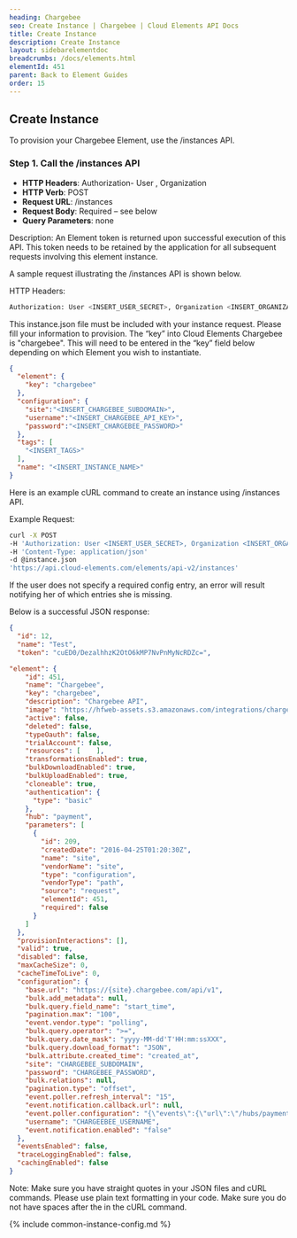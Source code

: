 ```yaml
---
heading: Chargebee
seo: Create Instance | Chargebee | Cloud Elements API Docs
title: Create Instance
description: Create Instance
layout: sidebarelementdoc
breadcrumbs: /docs/elements.html
elementId: 451
parent: Back to Element Guides
order: 15
---
```


## Create Instance

To provision your Chargebee Element, use the /instances API.

### Step 1. Call the /instances API

* __HTTP Headers__: Authorization- User <user secret>, Organization <organization secret>
* __HTTP Verb__: POST
* __Request URL__: /instances
* __Request Body__: Required – see below
* __Query Parameters__: none

Description: An Element token is returned upon successful execution of this API. This token needs to be retained by the application for all subsequent requests involving this element instance.

A sample request illustrating the /instances API is shown below.

HTTP Headers:

```bash
Authorization: User <INSERT_USER_SECRET>, Organization <INSERT_ORGANIZATION_SECRET>

```
This instance.json file must be included with your instance request.  Please fill your information to provision.  The “key” into Cloud Elements Chargebee is "chargebee".  This will need to be entered in the “key” field below depending on which Element you wish to instantiate.

```json
{
  "element": {
    "key": "chargebee"
  },
  "configuration": {
    "site":"<INSERT_CHARGEBEE_SUBDOMAIN>",
    "username":"<INSERT_CHARGEBEE_API_KEY>",
    "password":"<INSERT_CHARGEBEE_PASSWORD>"
  },
  "tags": [
    "<INSERT_TAGS>"
  ],
  "name": "<INSERT_INSTANCE_NAME>"
}
```

Here is an example cURL command to create an instance using /instances API.

Example Request:

```bash
curl -X POST
-H 'Authorization: User <INSERT_USER_SECRET>, Organization <INSERT_ORGANIZATION_SECRET>'
-H 'Content-Type: application/json'
-d @instance.json
'https://api.cloud-elements.com/elements/api-v2/instances'
```

If the user does not specify a required config entry, an error will result notifying her of which entries she is missing.

Below is a successful JSON response:

```json
{
  "id": 12,
  "name": "Test",
  "token": "cuED0/DezalhhzK2OtO6kMP7NvPnMyNcRDZc=",

"element": {
    "id": 451,
    "name": "Chargebee",
    "key": "chargebee",
    "description": "Chargebee API",
    "image": "https://hfweb-assets.s3.amazonaws.com/integrations/chargebee.png",
    "active": false,
    "deleted": false,
    "typeOauth": false,
    "trialAccount": false,
    "resources": [    ],
    "transformationsEnabled": true,
    "bulkDownloadEnabled": true,
    "bulkUploadEnabled": true,
    "cloneable": true,
    "authentication": {
      "type": "basic"
    },
    "hub": "payment",
    "parameters": [
      {
        "id": 209,
        "createdDate": "2016-04-25T01:20:30Z",
        "name": "site",
        "vendorName": "site",
        "type": "configuration",
        "vendorType": "path",
        "source": "request",
        "elementId": 451,
        "required": false
      }
    ]
  },
  "provisionInteractions": [],
  "valid": true,
  "disabled": false,
  "maxCacheSize": 0,
  "cacheTimeToLive": 0,
  "configuration": {
    "base.url": "https://{site}.chargebee.com/api/v1",
    "bulk.add_metadata": null,
    "bulk.query.field_name": "start_time",
    "pagination.max": "100",
    "event.vendor.type": "polling",
    "bulk.query.operator": ">=",
    "bulk.query.date_mask": "yyyy-MM-dd'T'HH:mm:ssXXX",
    "bulk.query.download_format": "JSON",
    "bulk.attribute.created_time": "created_at",
    "site": "CHARGEBEE_SUBDOMAIN",
    "password": "CHARGEBEE_PASSWORD",
    "bulk.relations": null,
    "pagination.type": "offset",
    "event.poller.refresh_interval": "15",
    "event.notification.callback.url": null,
    "event.poller.configuration": "{\"events\":{\"url\":\"/hubs/payment/events?where=start_time='${epoch}'\",\"idField\":\"\"}}",
    "username": "CHARGEEBEE_USERNAME",
    "event.notification.enabled": "false"
  },
  "eventsEnabled": false,
  "traceLoggingEnabled": false,
  "cachingEnabled": false
}
```

Note:  Make sure you have straight quotes in your JSON files and cURL commands.  Please use plain text formatting in your code.  Make sure you do not have spaces after the in the cURL command.

{% include common-instance-config.md %}
